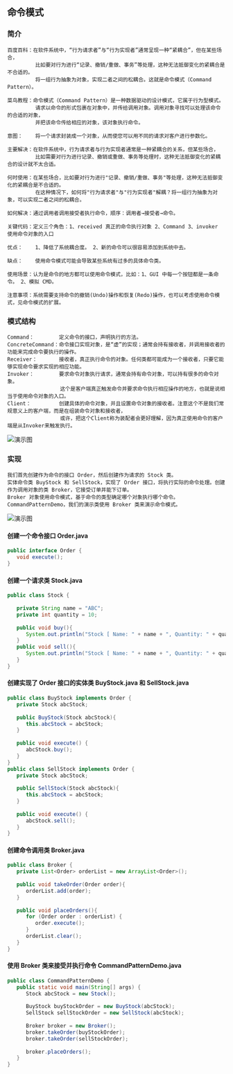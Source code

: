 ## 命令模式
### 简介
    百度百科：在软件系统中，“行为请求者”与“行为实现者”通常呈现一种“紧耦合”，但在某些场合，
             比如要对行为进行“记录、撤销/重做、事务”等处理，这种无法抵御变化的紧耦合是不合适的。
             将一组行为抽象为对象，实现二者之间的松耦合。这就是命令模式（Command Pattern）。
    
    菜鸟教程：命令模式（Command Pattern）是一种数据驱动的设计模式，它属于行为型模式。
             请求以命令的形式包裹在对象中，并传给调用对象。调用对象寻找可以处理该命令的合适的对象，
             并把该命令传给相应的对象，该对象执行命令。
             
    意图：    将一个请求封装成一个对象，从而使您可以用不同的请求对客户进行参数化。
    
    主要解决：在软件系统中，行为请求者与行为实现者通常是一种紧耦合的关系，但某些场合，
             比如需要对行为进行记录、撤销或重做、事务等处理时，这种无法抵御变化的紧耦合的设计就不太合适。
             
    何时使用：在某些场合，比如要对行为进行"记录、撤销/重做、事务"等处理，这种无法抵御变化的紧耦合是不合适的。
             在这种情况下，如何将"行为请求者"与"行为实现者"解耦？将一组行为抽象为对象，可以实现二者之间的松耦合。
             
    如何解决：通过调用者调用接受者执行命令，顺序：调用者→接受者→命令。
    
    关键代码：定义三个角色：1、received 真正的命令执行对象 2、Command 3、invoker 使用命令对象的入口
    
    优点：    1、降低了系统耦合度。 2、新的命令可以很容易添加到系统中去。
    
    缺点：    使用命令模式可能会导致某些系统有过多的具体命令类。
    
    使用场景：认为是命令的地方都可以使用命令模式，比如：1、GUI 中每一个按钮都是一条命令。 2、模拟 CMD。
    
    注意事项：系统需要支持命令的撤销(Undo)操作和恢复(Redo)操作，也可以考虑使用命令模式，见命令模式的扩展。
    
### 模式结构
    Command：        定义命令的接口，声明执行的方法。
    ConcreteCommand：命令接口实现对象，是“虚”的实现；通常会持有接收者，并调用接收者的功能来完成命令要执行的操作。
    Receiver：       接收者，真正执行命令的对象。任何类都可能成为一个接收者，只要它能够实现命令要求实现的相应功能。
    Invoker：        要求命令对象执行请求，通常会持有命令对象，可以持有很多的命令对象。
                     这个是客户端真正触发命令并要求命令执行相应操作的地方，也就是说相当于使用命令对象的入口。
    Client：         创建具体的命令对象，并且设置命令对象的接收者。注意这个不是我们常规意义上的客户端，而是在组装命令对象和接收者，
                     或许，把这个Client称为装配者会更好理解，因为真正使用命令的客户端是从Invoker来触发执行。
![演示图](https://gss1.bdstatic.com/9vo3dSag_xI4khGkpoWK1HF6hhy/baike/c0%3Dbaike116%2C5%2C5%2C116%2C38/sign=84dd4058e71190ef15f69a8daf72f673/574e9258d109b3de9d6a74ddccbf6c81810a4ca9.jpg)

 ### 实现
    我们首先创建作为命令的接口 Order，然后创建作为请求的 Stock 类。
    实体命令类 BuyStock 和 SellStock，实现了 Order 接口，将执行实际的命令处理。创建作为调用对象的类 Broker，它接受订单并能下订单。
    Broker 对象使用命令模式，基于命令的类型确定哪个对象执行哪个命令。CommandPatternDemo，我们的演示类使用 Broker 类来演示命令模式。
![演示图](https://www.runoob.com/wp-content/uploads/2014/08/command_pattern_uml_diagram.jpg)

#### 创建一个命令接口 Order.java
```java
public interface Order {
   void execute();
}
```

#### 创建一个请求类 Stock.java
```java
public class Stock {
   
   private String name = "ABC";
   private int quantity = 10;
 
   public void buy(){
      System.out.println("Stock [ Name: " + name + ", Quantity: " + quantity + " ] bought");
   }
   public void sell(){
      System.out.println("Stock [ Name: " + name + ", Quantity: " + quantity + " ] sold");
   }
}
```

#### 创建实现了 Order 接口的实体类 BuyStock.java 和 SellStock.java
```java
public class BuyStock implements Order {
   private Stock abcStock;
 
   public BuyStock(Stock abcStock){
      this.abcStock = abcStock;
   }
 
   public void execute() {
      abcStock.buy();
   }
}
public class SellStock implements Order {
   private Stock abcStock;
 
   public SellStock(Stock abcStock){
      this.abcStock = abcStock;
   }
 
   public void execute() {
      abcStock.sell();
   }
}
```

#### 创建命令调用类 Broker.java
```java
public class Broker {
   private List<Order> orderList = new ArrayList<Order>(); 
 
   public void takeOrder(Order order){
      orderList.add(order);      
   }
 
   public void placeOrders(){
      for (Order order : orderList) {
         order.execute();
      }
      orderList.clear();
   }
}
```

#### 使用 Broker 类来接受并执行命令 CommandPatternDemo.java
```java
public class CommandPatternDemo {
   public static void main(String[] args) {
      Stock abcStock = new Stock();
 
      BuyStock buyStockOrder = new BuyStock(abcStock);
      SellStock sellStockOrder = new SellStock(abcStock);
 
      Broker broker = new Broker();
      broker.takeOrder(buyStockOrder);
      broker.takeOrder(sellStockOrder);
 
      broker.placeOrders();
   }
}
```
